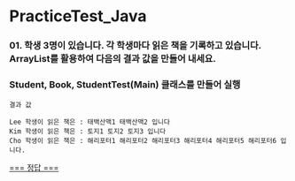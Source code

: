 # PracticeTest_Java

### 01. 학생 3명이 있습니다. 각 학생마다 읽은 책을 기록하고 있습니다. ArrayList를 활용하여 다음의 결과 값을 만들어 내세요.
### Student, Book, StudentTest(Main) 클래스를 만들어 실행
```
결과 값

Lee 학생이 읽은 책은 : 태백산맥1 태백산맥2 입니다
Kim 학생이 읽은 책은 : 토지1 토지2 토지3 입니다
Cho 학생이 읽은 책은 : 해리포터1 해리포터2 해리포터3 해리포터4 해리포터5 해리포터6 입니다.
```
[=== 정답 ===](#https://github.com/wnsgudchl0302/TIL/blob/master/CodingTest/Answer01.md)


